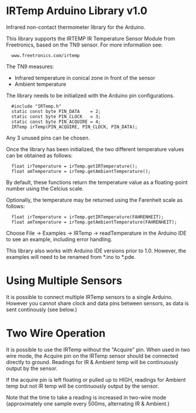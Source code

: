 IRTemp Arduino Library v1.0
===========================
Infrared non-contact thermometer library for the Arduino.

This library supports the IRTEMP IR Temperature Sensor Module from
Freetronics, based on the TN9 sensor. For more information see:

      www.freetronics.com/irtemp

The TN9 measures:

- Infrared temperature in conical zone in front of the sensor
- Ambient temperature

The library needs to be initialized with the Arduino pin configurations.

      #include "IRTemp.h"
      static const byte PIN_DATA    = 2;
      static const byte PIN_CLOCK   = 3;
      static const byte PIN_ACQUIRE = 4;
      IRTemp irTemp(PIN_ACQUIRE, PIN_CLOCK, PIN_DATA);

Any 3 unused pins can be chosen.

Once the library has been initialized, the two different temperature values
can be obtained as follows:

      float irTemperature = irTemp.getIRTemperature();
      float amTemperature = irTemp.getAmbientTemperature();

By default, these functions return the temperature value as a floating-point
number using the Celcius scale.

Optionally, the temperature may be returned
using the Farenheit scale as follows:

      float irTemperature = irTemp.getIRTemperature(FAHRENHEIT);
      float amTemperature = irTemp.getAmbientTemperature(FAHRENHEIT);

Choose File -> Examples -> IRTemp -> readTemperature in the Arduino
IDE to see an example, including error handling.

This library also works with Arduino IDE versions prior to 1.0.
However, the examples will need to be renamed from *.ino to *.pde.

# Using Multiple Sensors

It is possible to connect multiple IRTemp sensors to a single
Arduino. However you cannot share clock and data pins between sensors,
as data is sent continously (see below.)

# Two Wire Operation

It is possible to use the IRTemp without the "Acquire" pin. When used
in two wire mode, the Acquire pin on the IRTemp sensor should be
connected directly to ground. Readings for IR & Ambient temp will be
continuously output by the sensor.

If the acquire pin is left floating or pulled up to HIGH, readings for
Ambient temp but not IR temp will be continuously output by the
sensor.

Note that the time to take a reading is increased in two-wire mode
(approximately one sample every 500ms, alternating IR & Ambient.)
